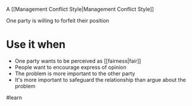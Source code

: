 A [[Management Conflict Style|Management Conflict Style]]

One party is willing to forfeit their position

# Use it when

- One party wants to be perceived as [[fairness|fair]]
- People want to encourage express of opinion
- The problem is more important to the other party
- It's more important to safeguard the relationship than argue about the problem

#learn
